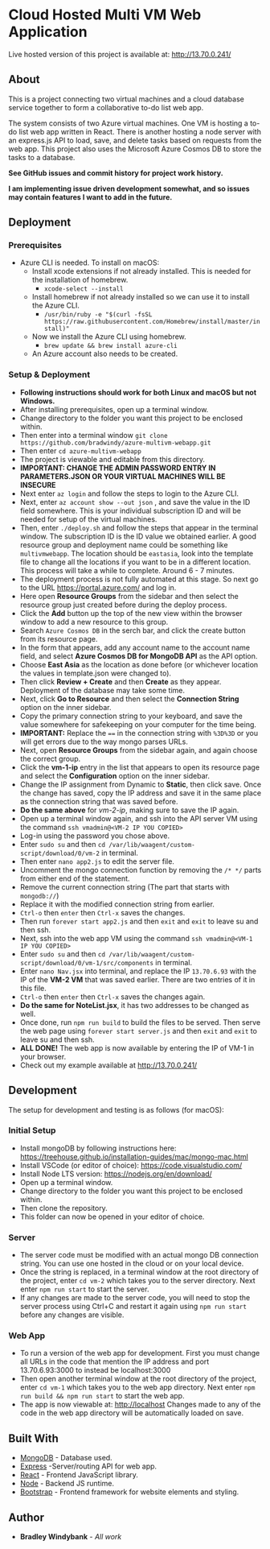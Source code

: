 # Cloud Hosted Multi VM Web Application

Live hosted version of this project is available at: <http://13.70.0.241/>

## About

This is a project connecting two virtual machines and a cloud database service together to form a collaborative to-do list web app.

The system consists of two Azure virtual machines. One VM is hosting a to-do list web app written in React. There is another hosting a node server with an express.js API to load, save, and delete tasks based on requests from the web app. This project also uses the Microsoft Azure Cosmos DB to store the tasks to a database.

**See GitHub issues and commit history for project work history.**

**I am implementing issue driven development somewhat, and so issues may contain features I want to add in the future.**

## Deployment

### Prerequisites

- Azure CLI is needed. To install on macOS:
  - Install xcode extensions if not already installed. This is needed for the installation of homebrew.
    - `xcode-select --install`
  - Install homebrew if not already installed so we can use it to install the Azure CLI.
    - `/usr/bin/ruby -e "$(curl -fsSL https://raw.githubusercontent.com/Homebrew/install/master/install)"`
  - Now we install the Azure CLI using homebrew.
    - `brew update && brew install azure-cli`
  - An Azure account also needs to be created.

### Setup & Deployment

- **Following instructions should work for both Linux and macOS but not Windows.**
- After installing prerequisites, open up a terminal window.
- Change directory to the folder you want this project to be enclosed within.
- Then enter into a terminal window `git clone https://github.com/bradwindy/azure-multivm-webapp.git`
- Then enter `cd azure-multivm-webapp`
- The project is viewable and editable from this directory.
- **IMPORTANT: CHANGE THE ADMIN PASSWORD ENTRY IN PARAMETERS.JSON OR YOUR VIRTUAL MACHINES WILL BE INSECURE**
- Next enter `az login` and follow the steps to login to the Azure CLI.
- Next, enter `az account show --out json` , and save the value in the ID field somewhere. This is your individual subscription ID and will be needed for setup of the virtual machines.
- Then, enter `./deploy.sh` and follow the steps that appear in the terminal window. The subscription ID is the ID value we obtained earlier. A good resource group and deployment name could be something like `multivmwebapp`. The location should be `eastasia`, look into the template file to change all the locations if you want to be in a different location. This process will take a while to complete. Around 6 - 7 minutes.
- The deployment process is not fully automated at this stage. So next go to the URL <https://portal.azure.com/> and log in.
- Here open **Resource Groups** from the sidebar and then select the resource group just created before during the deploy process.
- Click the **Add** button up the top of the new view within the browser window to add a new resource to this group.
- Search `Azure Cosmos DB` in the serch bar, and click the create button from its resource page.
- In the form that appears, add any account name to the account name field, and select **Azure Cosmos DB for MongoDB API** as the API option.
- Choose **East Asia** as the location as done before (or whichever location the values in template.json were changed to).
- Then click **Review + Create** and then **Create** as they appear. Deployment of the database may take some time.
- Next, click **Go to Resource** and then select the **Connection String** option on the inner sidebar.
- Copy the primary connection string to your keyboard, and save the value somewhere for safekeeping on your computer for the time being.
- **IMPORTANT:** Replace the `==` in the connection string with `%3D%3D` or you will get errors due to the way mongo parses URLs.
- Next, open **Resource Groups** from the sidebar again, and again choose the correct group.
- Click the **vm-1-ip** entry in the list that appears to open its resource page and select the **Configuration** option on the inner sidebar.
- Change the IP assignment from Dynamic to **Static**, then click save. Once the change has saved, copy the IP address and save it in the same place as the connection string that was saved before.
- **Do the same above** for _vm-2-ip_, making sure to save the IP again.
- Open up a terminal window again, and ssh into the API server VM using the command `ssh vmadmin@<VM-2 IP YOU COPIED>`
- Log-in using the password you chose above.
- Enter `sudo su` and then `cd /var/lib/waagent/custom-script/download/0/vm-2` in terminal.
- Then enter `nano app2.js` to edit the server file.
- Uncomment the mongo connection function by removing the `/* */` parts from either end of the statement.
- Remove the current connection string (The part that starts with `mongodb://`)
- Replace it with the modified connection string from earlier.
- `Ctrl-o` then `enter` then `Ctrl-x` saves the changes.
- Then run `forever start app2.js` and then `exit` and `exit` to leave su and then ssh.
- Next, ssh into the web app VM using the command `ssh vmadmin@<VM-1 IP YOU COPIED>`
- Enter `sudo su` and then `cd /var/lib/waagent/custom-script/download/0/vm-1/src/components` in terminal.
- Enter `nano Nav.jsx` into terminal, and replace the IP `13.70.6.93` with the IP of the **VM-2 VM** that was saved earlier. There are two entries of it in this file.
- `Ctrl-o` then `enter` then `Ctrl-x` saves the changes again.
- **Do the same for NoteList.jsx**, it has two addresses to be changed as well.
- Once done, run `npm run build` to build the files to be served. Then serve the web page using `forever start server.js` and then `exit` and `exit` to leave su and then ssh.
- **ALL DONE!** The web app is now available by entering the IP of VM-1 in your browser.
- Check out my example available at <http://13.70.0.241/>

## Development

The setup for development and testing is as follows (for macOS):

### Initial Setup

- Install mongoDB by following instructions here: <https://treehouse.github.io/installation-guides/mac/mongo-mac.html>
- Install VSCode (or editor of choice): <https://code.visualstudio.com/>
- Install Node LTS version: <https://nodejs.org/en/download/>
- Open up a terminal window.
- Change directory to the folder you want this project to be enclosed within.
- Then clone the repository.
- This folder can now be opened in your editor of choice.

### Server

- The server code must be modified with an actual mongo DB connection string. You can use one hosted in the cloud or on your local device.
- Once the string is replaced, in a terminal window at the root directory of the project, enter `cd vm-2` which takes you to the server directory. Next enter `npm run start` to start the server.
- If any changes are made to the server code, you will need to stop the server process using Ctrl+C and restart it again using `npm run start` before any changes are visible.

### Web App

- To run a version of the web app for development. First you must change all URLs in the code that mention the IP address and port 13.70.6.93:3000 to instead be localhost:3000
- Then open another terminal window at the root directory of the project, enter `cd vm-1` which takes you to the web app directory. Next enter `npm run build && npm run start` to start the web app.
- The app is now viewable at: <http://localhost> Changes made to any of the code in the web app directory will be automatically loaded on save.

## Built With

- [MongoDB](https://github.com/mongodb/mongo) - Database used.
- [Express](https://github.com/expressjs/express) -Server/routing API for web app.
- [React](https://github.com/facebook/react) - Frontend JavaScript library.
- [Node](https://github.com/nodejs/node) - Backend JS runtime.
- [Bootstrap](https://github.com/twbs/bootstrap) - Frontend framework for website elements and styling.

## Author

- **Bradley Windybank** - _All work_
